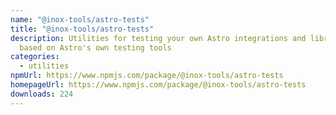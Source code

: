 ```yaml
---
name: "@inox-tools/astro-tests"
title: "@inox-tools/astro-tests"
description: Utilities for testing your own Astro integrations and libraries
  based on Astro's own testing tools
categories:
  - utilities
npmUrl: https://www.npmjs.com/package/@inox-tools/astro-tests
homepageUrl: https://www.npmjs.com/package/@inox-tools/astro-tests
downloads: 224
---
```

